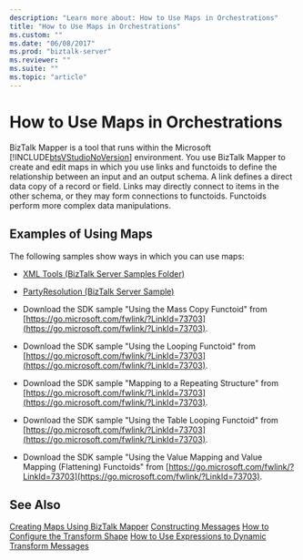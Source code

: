 ```yaml
---
description: "Learn more about: How to Use Maps in Orchestrations"
title: "How to Use Maps in Orchestrations"
ms.custom: ""
ms.date: "06/08/2017"
ms.prod: "biztalk-server"
ms.reviewer: ""
ms.suite: ""
ms.topic: "article"
---
```

# How to Use Maps in Orchestrations
BizTalk Mapper is a tool that runs within the Microsoft [!INCLUDE[btsVStudioNoVersion](../includes/btsvstudionoversion-md.md)] environment. You use BizTalk Mapper to create and edit maps in which you use links and functoids to define the relationship between an input and an output schema. A link defines a direct data copy of a record or field. Links may directly connect to items in the other schema, or they may form connections to functoids. Functoids perform more complex data manipulations.

## Examples of Using Maps
 The following samples show ways in which you can use maps:

-   [XML Tools (BizTalk Server Samples Folder)](../core/xml-tools-biztalk-server-samples-folder.md)

-   [PartyResolution (BizTalk Server Sample)](../core/partyresolution-biztalk-server-sample.md)

-   Download the SDK sample "Using the Mass Copy Functoid" from [https://go.microsoft.com/fwlink/?LinkId=73703](https://go.microsoft.com/fwlink/?LinkId=73703).

-   Download the SDK sample "Using the Looping Functoid" from [https://go.microsoft.com/fwlink/?LinkId=73703](https://go.microsoft.com/fwlink/?LinkId=73703).

-   Download the SDK sample "Mapping to a Repeating Structure" from [https://go.microsoft.com/fwlink/?LinkId=73703](https://go.microsoft.com/fwlink/?LinkId=73703).

-   Download the SDK sample "Using the Table Looping Functoid" from [https://go.microsoft.com/fwlink/?LinkId=73703](https://go.microsoft.com/fwlink/?LinkId=73703).

-   Download the SDK sample "Using the Value Mapping and Value Mapping (Flattening) Functoids" from [https://go.microsoft.com/fwlink/?LinkId=73703](https://go.microsoft.com/fwlink/?LinkId=73703).

## See Also
 [Creating Maps Using BizTalk Mapper](../core/creating-maps-using-biztalk-mapper.md)
 [Constructing Messages](../core/constructing-messages.md)
 [How to Configure the Transform Shape](../core/how-to-configure-the-transform-shape.md)
 [How to Use Expressions to Dynamic Transform Messages](../core/how-to-use-expressions-to-dynamic-transform-messages.md)
